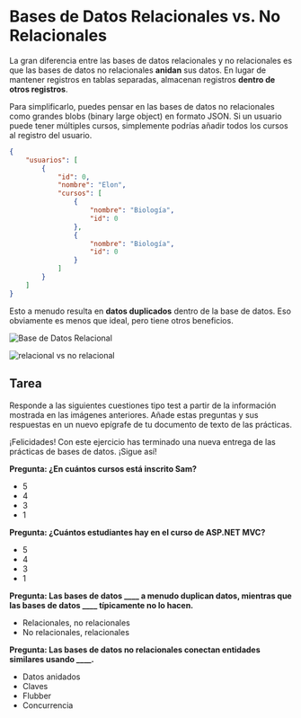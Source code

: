 # Bases de Datos Relacionales vs. No Relacionales

La gran diferencia entre las bases de datos relacionales y no relacionales es que las bases de datos no relacionales **anidan** sus datos. En lugar de mantener registros en tablas separadas, almacenan registros **dentro de otros registros**.

Para simplificarlo, puedes pensar en las bases de datos no relacionales como grandes blobs (binary large object) en formato JSON. Si un usuario puede tener múltiples cursos, simplemente podrías añadir todos los cursos al registro del usuario.

```json
{
    "usuarios": [
        {
            "id": 0,
            "nombre": "Elon",
            "cursos": [
                {
                    "nombre": "Biología",
                    "id": 0
                },
                {
                    "nombre": "Biología",
                    "id": 0
                }
            ]
        }
    ]
}
```

Esto a menudo resulta en **datos duplicados** dentro de la base de datos. Eso obviamente es menos que ideal, pero tiene otros beneficios.

![Base de Datos Relacional](https://storage.googleapis.com/qvault-webapp-dynamic-assets/course_assets/Ogx4ICa.jpg)

![relacional vs no relacional](https://storage.googleapis.com/qvault-webapp-dynamic-assets/course_assets/36gbplf.jpeg)

## Tarea

Responde a las siguientes cuestiones tipo test a partir de la información mostrada en las imágenes anteriores. Añade estas preguntas y sus respuestas en un nuevo epígrafe de tu documento de texto de las prácticas.

¡Felicidades! Con este ejercicio has terminado una nueva entrega de las prácticas de bases de datos. ¡Sigue así!

**Pregunta: ¿En cuántos cursos está inscrito Sam?**

- 5
- 4
- 3
- 1

**Pregunta: ¿Cuántos estudiantes hay en el curso de ASP.NET MVC?**

- 5
- 4
- 3
- 1

**Pregunta: Las bases de datos ____ a menudo duplican datos, mientras que las bases de datos ____ típicamente no lo hacen.**

- Relacionales, no relacionales
- No relacionales, relacionales

**Pregunta: Las bases de datos no relacionales conectan entidades similares usando ____.**

- Datos anidados
- Claves
- Flubber
- Concurrencia
